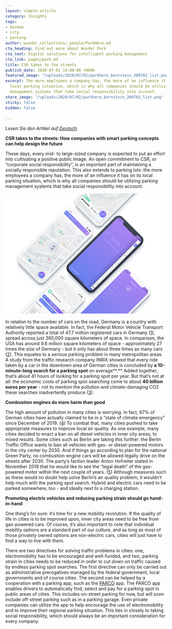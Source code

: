 ```yaml
---
layout: simple-article
category: Insights
tags:
- German
- city
- parking
author: wunder_collections/_people/ParkHere.md
cta_heading: Find out more about Wunder Park
cta_text: Digital solutions for intelligent parking management
cta_link: pages/park.md
title: CSR takes to the streets
publish_date: 2020-07-01 14:00:00 +0000
featured_image: "/uploads/2020/07/02/parkhere_bernstein_200702_list.png"
excerpt: The more employees a company has, the more of an influence it has on its
  local parking situation, which is why all companies should be utilizing parking
  management systems that take social responsibility into account.
share_image: "/uploads/2020/07/02/parkhere_bernstein_200702_list.png"
sticky: false
hidden: false

---
```

_Lesen Sie den Artikel auf_ [_Deutsch_](https://www.wundermobility.com/blog/csr-fur-die-strasse "CSR für die Straße")_._

**CSR takes to the streets: How companies with smart parking concepts can help design the future**

These days, every mid- to large-sized company is expected to put an effort into cultivating a positive public image. An open commitment to CSR, or “corporate social responsibility”, is an important part of maintaining a socially responsible reputation. This also extends to parking lots: the more employees a company has, the more of an influence it has on its local parking situation, which is why all companies should be utilizing parking management systems that take social responsibility into account.

![](/uploads/2020/07/02/parcoapp_body.png)

In relation to the number of cars on the road, Germany is a country with relatively little space available. In fact, the Federal Motor Vehicle Transport Authority reported a total of 47.7 million registered cars in Germany ([1](https://www.kba.de/DE/Statistik/Fahrzeuge/Bestand/Jahresbilanz/b_jahresbilanz_inhalt.html;jsessionid=055254C5FDF3E28722FA43A7F2FD3F99.live21302?nn=2598042)), spread across just 360,000 square kilometers of space. In comparison, the USA has around 9.6 million square kilometers of space - approximately 27 times the size of Germany - but it only has about three times as many cars ([2](https://de.statista.com/statistik/daten/studie/739308/umfrage/pkw-bestand-in-den-usa/)). This equates to a serious parking problem in many metropolitan areas. A study from the traffic research company INRIX showed that every ride taken by a car in the downtown area of German cities is concluded by **a 10-minute-long search for a parking spot** on average**.** Added together, that’s about 41 hours of looking for a parking spot per year. But that’s not at all: the economic costs of parking spot searching come to about **40 billion euros per year** - not to mention the pollution and climate-damaging CO2 these searches inadvertently produce ([3](https://www.parkandjoy.de/blog-details/25-zahlen-rund-ums-parken)).

**Combustion engines do more harm than good**

The high amount of pollution in many cities is worrying. In fact, 67% of German cities have actually claimed to be in a “state of climate emergency” since December of 2019. ([4](https://www.europarl.europa.eu/news/de/press-room/20191121IPR67110/europaisches-parlament-ruft-klimanotstand-aus)) To combat that, many cities pushed to take appropriate measures to improve local air quality. As one example, many cities decided to enact a ban on all diesel vehicles in inner city areas, to mixed results. Some cities such as Berlin are taking this further: the Berlin Traffic Office wants to ban all vehicles with gas- or diesel-powered motors in the city center by 2030. And if things go according to plan for the national Green Party, no combustion-engine cars will be allowed legally drive on the streets after 2030. The party’s faction leader Anton Hofreiter stated in November 2019 that he would like to see the “legal death” of the gas-powered motor within the next couple of years. ([5](https://www.spiegel.de/politik/deutschland/berlin-gruene-wollen-benzin-und-diesel-autos-aus-der-stadt-verbannen-a-67eaffdf-87ae-451f-bca4-6a5c595d48bd)) Although measures such as these would no doubt help solve Berlin’s air quality problem, it wouldn’t help much with the parking spot search. Hybrid and electric cars need to be parked somewhere, too - and ideally next to a charging station.

**Promoting electric vehicles and reducing parking strain should go hand-in-hand**

One thing’s for sure: it’s time for a new mobility revolution. If the quality of life in cities is to be improved upon, inner city areas need to be free from gas-powered cars. Of course, it’s also important to note that individual mobility options are a standard part of our culture, and as long as most of those privately owned options are non-electric cars, cities will just have to find a way to live with them.

There are two directives for solving traffic problems in cities: one, electromobility has to be encouraged and well-funded, and two, parking strain in cities needs to be reduced in order to cut down on traffic caused by endless parking spot searches. The first directive can only be carried out as administrative prerogatives managed by the federal government, local governments and of course cities. The second can be helped by a cooperation with a parking app, such as the [PARCO](https://parco-app.de) app. The PARCO app enables drivers to automatically find, select and pay for a parking spot in public areas of cities. This includes on-street parking for now, but will soon include off-street parking such as in a parking garage. Even private companies can utilize the app to help encourage the use of electromobility and to improve their regional parking situation. This ties in closely to taking social responsibility, which should always be an important consideration for every company.
